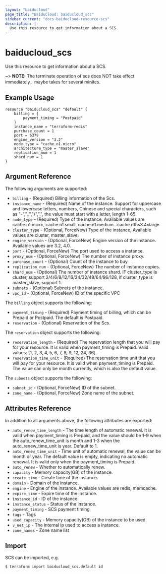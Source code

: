 ```yaml
---
layout: "baiducloud"
page_title: "BaiduCloud: baiducloud_scs"
sidebar_current: "docs-baiducloud-resource-scs"
description: |-
  Use this resource to get information about a SCS.
---
```


# baiducloud_scs

Use this resource to get information about a SCS.

~> **NOTE:** The terminate operation of scs does NOT take effect immediately，maybe takes for several minites.

## Example Usage

```hcl
resource "baiducloud_scs" "default" {
	billing = {
		payment_timing = "Postpaid"
	}
	instance_name = "terraform-redis"
	purchase_count = 1
	port = 6379
	engine_version = "3.2"
	node_type = "cache.n1.micro"
	architecture_type = "master_slave"
	replication_num = 1
	shard_num = 1
}
```

## Argument Reference

The following arguments are supported:

* `billing` - (Required) Billing information of the Scs.
* `instance_name` - (Required) Name of the instance. Support for uppercase and lowercase letters, numbers, Chinese and special characters, such as "-","_","/",".", the value must start with a letter, length 1-65.
* `node_type` - (Required) Type of the instance. Available values are cache.n1.micro, cache.n1.small, cache.n1.medium...cache.n1hs3.4xlarge.
* `cluster_type` - (Optional, ForceNew) Type of the instance,  Available values are cluster, master_slave.
* `engine_version` - (Optional, ForceNew) Engine version of the instance. Available values are 3.2, 4.0.
* `port` - (Optional, ForceNew) The port used to access a instance.
* `proxy_num` - (Optional, ForceNew) The number of instance proxy.
* `purchase_count` - (Optional) Count of the instance to buy
* `replication_num` - (Optional, ForceNew) The number of instance copies.
* `shard_num` - (Optional) The number of instance shard. IF cluster_type is cluster, support 2/4/6/8/12/16/24/32/48/64/96/128, if cluster_type is master_slave, support 1.
* `subnets` - (Optional) Subnets of the instance.
* `vpc_id` - (Optional, ForceNew) ID of the specific VPC

The `billing` object supports the following:

* `payment_timing` - (Required) Payment timing of billing, which can be Prepaid or Postpaid. The default is Postpaid.
* `reservation` - (Optional) Reservation of the Scs.

The `reservation` object supports the following:

* `reservation_length` - (Required) The reservation length that you will pay for your resource. It is valid when payment_timing is Prepaid. Valid values: [1, 2, 3, 4, 5, 6, 7, 8, 9, 12, 24, 36].
* `reservation_time_unit` - (Required) The reservation time unit that you will pay for your resource. It is valid when payment_timing is Prepaid. The value can only be month currently, which is also the default value.

The `subnets` object supports the following:

* `subnet_id` - (Optional, ForceNew) ID of the subnet.
* `zone_name` - (Optional, ForceNew) Zone name of the subnet.

## Attributes Reference

In addition to all arguments above, the following attributes are exported:

* `auto_renew_time_length` - The time length of automatic renewal. It is valid when payment_timing is Prepaid, and the value should be 1-9 when the auto_renew_time_unit is month and 1-3 when the auto_renew_time_unit is year. Default to 1.
* `auto_renew_time_unit` - Time unit of automatic renewal, the value can be month or year. The default value is empty, indicating no automatic renewal. It is valid only when the payment_timing is Prepaid.
* `auto_renew` - Whether to automatically renew.
* `capacity` - Memory capacity(GB) of the instance.
* `create_time` - Create time of the instance.
* `domain` - Domain of the instance.
* `engine` - Engine of the instance. Available values are redis, memcache.
* `expire_time` - Expire time of the instance.
* `instance_id` - ID of the instance.
* `instance_status` - Status of the instance.
* `payment_timing` - SCS payment timing
* `tags` - Tags
* `used_capacity` - Memory capacity(GB) of the instance to be used.
* `v_net_ip` - The internal ip used to access a instance.
* `zone_names` - Zone name list


## Import

SCS can be imported, e.g.

```hcl
$ terraform import baiducloud_scs.default id
```

